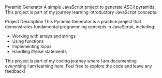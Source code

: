Pyramid Generator
A simple JavaScript project to generate ASCII pyramids. This project is part of my journey learning introductory JavaScript concepts.

Project Description
This Pyramid Generator is a practice project that demonstrates fundamental programming concepts in JavaScript, including:
- Working with arrays and strings
- Using functions
- Implementing loops
- Handling if/else statements

This project is part of my coding journey where I am documenting everything I am learning here. Feel free to explore the code and leave any feedback!
